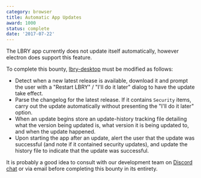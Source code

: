 ```yaml
---
category: browser
title: Automatic App Updates
award: 1000
status: complete
date: '2017-07-22'
---
```


The LBRY app currently does not update itself automatically, however electron does support this feature.

To complete this bounty, [lbry-desktop](https://github.com/lbryio/lbry-desktop) must be modified as follows:

- Detect when a new latest release is available, download it and prompt the user with a "Restart LBRY" / "I'll do it later" dialog to have the update take effect.
- Parse the changelog for the latest release. If it contains `Security` items, carry out the update automatically without presenting the "I'll do it later" option.
- When an update begins store an update-history tracking file detailing what the version being updated is, what version it is being updated to, and when the update happened.
- Upon starting the app after an update, alert the user that the update was successful (and note if it contained security updates), and update the history file to indicate that the update was successful.

It is probably a good idea to consult with our development team on [Discord chat](https://chat.lbry.com) or via email before completing this bounty in its entirety.
